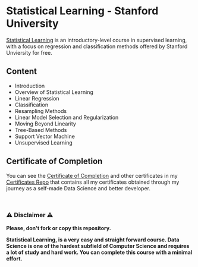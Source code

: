 # Statistical Learning - Stanford University

[Statistical Learning](https://lagunita.stanford.edu/courses/HumanitiesSciences/StatLearning/Winter2016/about) is an introductory-level course in supervised learning, with a focus on regression and classification methods offered by Stanford Unviersity for free.

## Content

- Introduction
- Overview of Statistical Learning
- Linear Regression
- Classification
- Resampling Methods
- Linear Model Selection and Regularization
- Moving Beyond Linearity
- Tree-Based Methods
- Support Vector Machine
- Unsupervised Learning

## Certificate of Completion

You can see the [Certificate of Completion](https://github.com/AlessandroCorradini/Certificates/blob/master/Stanford%20University%20-%20Statistical%20Learning.pdf) and other certificates in my [Certificates Repo](https://github.com/AlessandroCorradini/Certificates) that contains all my certificates obtained through my journey as a self-made Data Science and better developer.

<br/>

### ⚠️ Disclaimer ⚠️

**Please, don't fork or copy this repository.**

**Statistical Learning, is a very easy and straight forward course. Data Science is one of the hardest subfield of Computer Science and requires a lot of study and hard work. You can complete this course with a minimal effort.** 